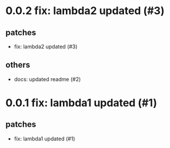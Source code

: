 # 0.0.2 fix: lambda2 updated (#3)

## patches
* fix: lambda2 updated (#3)
## others
* docs: updated readme (#2)

# 0.0.1 fix: lambda1 updated (#1)

## patches
* fix: lambda1 updated (#1)

